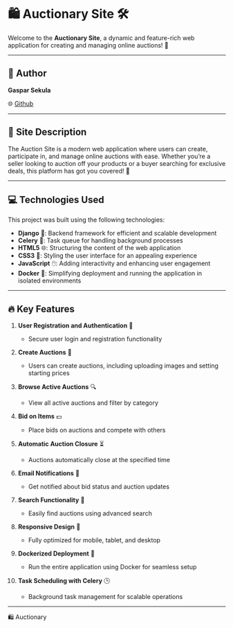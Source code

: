 # 🛍️ Auctionary Site 🛠️  
Welcome to the **Auctionary Site**, a dynamic and feature-rich web application for creating and managing online auctions! 🎉  

---

## 👤 **Author**  
**Gaspar Sekula**  

🌐 [Github](https://github.com/GasparSekula)  

---

## 🌟 **Site Description**  
The Auction Site is a modern web application where users can create, participate in, and manage online auctions with ease. Whether you’re a seller looking to auction off your products or a buyer searching for exclusive deals, this platform has got you covered! 🚀  

---

## 💻 **Technologies Used**  
This project was built using the following technologies:  
- **Django** 🐍: Backend framework for efficient and scalable development  
- **Celery** 🥬: Task queue for handling background processes  
- **HTML5** 🌐: Structuring the content of the web application  
- **CSS3** 🎨: Styling the user interface for an appealing experience  
- **JavaScript** 🖱️: Adding interactivity and enhancing user engagement  
- **Docker** 🐳: Simplifying deployment and running the application in isolated environments  

---

## 🔥 **Key Features**  

1. **User Registration and Authentication** 🔐  
   - Secure user login and registration functionality  

2. **Create Auctions** 📝  
   - Users can create auctions, including uploading images and setting starting prices  

3. **Browse Active Auctions** 🔍  
   - View all active auctions and filter by category  

4. **Bid on Items** 💵  
   - Place bids on auctions and compete with others  

5. **Automatic Auction Closure** ⏳  
   - Auctions automatically close at the specified time  

6. **Email Notifications** 📧  
   - Get notified about bid status and auction updates  

7. **Search Functionality** 🔎  
   - Easily find auctions using advanced search  

8. **Responsive Design** 📱  
   - Fully optimized for mobile, tablet, and desktop  

9. **Dockerized Deployment** 🐳  
   - Run the entire application using Docker for seamless setup  

10. **Task Scheduling with Celery** 🕒  
    - Background task management for scalable operations  

---
🛍️ Auctionary



